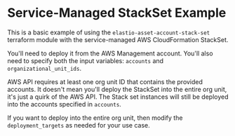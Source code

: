 # Service-Managed StackSet Example

This is a basic example of using the `elastio-asset-account-stack-set` terraform module with the service-managed AWS CloudFormation StackSet.

You'll need to deploy it from the AWS Management account. You'll also need to specify both the input variables: `accounts` and `organizational_unit_ids`.

AWS API requires at least one org unit ID that contains the provided accounts. It doesn't mean you'll deploy the StackSet into the entire org unit, it's just a quirk of the AWS API. The Stack set instances will still be deployed into the accounts specified in `accounts`.

If you want to deploy into the entire org unit, then modify the `deployment_targets` as needed for your use case.
